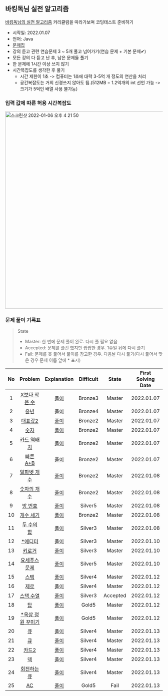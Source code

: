 ## 바킹독님 실전 알고리즘

[바킹독님의 실전 알고리즘](https://blog.encrypted.gg/category/%EA%B0%95%EC%A2%8C/%EC%8B%A4%EC%A0%84%20%EC%95%8C%EA%B3%A0%EB%A6%AC%EC%A6%98?page=2) 커리큘럼을 따라가보며 코딩테스트 준비하기

- 시작일: 2022.01.07
- 언어: Java
- [문제집](https://github.com/encrypted-def/basic-algo-lecture/blob/master/workbook.md)
- 강의 듣고 관련 연습문제 3 ~ 5개 풀고 넘어가기(연습 문제 + 기본 문제✔)
- 모든 강의 다 듣고 난 후, 남은 문제들 풀기
- 한 문제에 1시간 이상 쓰지 않기
- 시간복잡도를 생각한 후 풀기
  - 시간 제한이 1초 -> 컴퓨터는 1초에 대략 3-5억 개 정도의 연산을 처리
  - 공간복잡도는 거의 신경쓰지 않아도 됨.(512MB = 1.2억개의 int 선언 가능 -> 크기가 5억인 배열 사용 불가능)

### 입력 값에 따른 허용 시간복잡도
<img width="632" alt="스크린샷 2022-01-06 오후 4 21 50" src="https://user-images.githubusercontent.com/45876793/148344669-cceb9357-8b87-4c5b-a16b-a42a9f2f26b5.png">

### 문제 풀이 기록표
> State
> - Master: 한 번에 문제 풀이 완료. 다시 풀 필요 없음
> - Accepted: 문제를 풀긴 했지만 찝찝한 경우. 1주일 뒤에 다시 풀기
> - Fail: 문제를 못 풀어서 풀이를 참고한 경우. 다음날 다시 풀기(다시 풀어서 맞은 경우 문제 이름 앞에 * 표시)

| No | Problem | Explanation | Difficult | State | First Solving Date | Next Solving Date |
|:------:|:---------:|:---------:|:-----------:|:-----------:|:-----------:|:-----------:|
| 1 | [X보다 작은 수](https://www.acmicpc.net/problem/10871) | [풀이](./기초코드작성요령/X보다작은수_10871.java) | Bronze3 | Master | 2022.01.07 | - |
| 2 | [윤년](https://www.acmicpc.net/problem/2753) | [풀이](./기초코드작성요령/윤년_2753.java) | Bronze4 | Master | 2022.01.07 | - |
| 3 | [대표값2](https://www.acmicpc.net/problem/2587) | [풀이](./기초코드작성요령/대표값2_2587.java) | Bronze2 | Master | 2022.01.07 | - |
| 4 | [숫자](https://www.acmicpc.net/problem/10093) | [풀이](./기초코드작성요령/숫자_10093.java) | Bronze2 | Master | 2022.01.07 | - |
| 5 | [카드 역배치](https://www.acmicpc.net/problem/10804) | [풀이](./기초코드작성요령/카드역배치_10804.java) | Bronze2 | Master | 2022.01.07 | - |
| 6 | [빠른 A+B](https://www.acmicpc.net/problem/15552) | [풀이](./기초코드작성요령/빠른AplusB_15552.java) | Bronze2 | Master | 2022.01.07 | - |
| 7 | [알파벳 개수](https://www.acmicpc.net/problem/10808) | [풀이](./배열/알파벳개수_10808.java) | Bronze2 | Master | 2022.01.08 | - |
| 8 | [숫자의 개수](https://www.acmicpc.net/problem/10808) | [풀이](./배열/숫자의개수_2577.java) | Bronze2 | Master | 2022.01.08 | - |
| 9 | [방 번호](https://www.acmicpc.net/problem/1475) | [풀이](./배열/방번호_1475.java) | Silver5 | Master | 2022.01.08 | - |
| 10 | [개수 세기](https://www.acmicpc.net/problem/10807) | [풀이](./배열/개수세기_10807.java) | Bronze2 | Master | 2022.01.08 | - |
| 11 | [두 수의 합](https://www.acmicpc.net/problem/3273) | [풀이](./배열/두수의합_3273.java) | Silver3 | Master | 2022.01.08 | - |
| 12 | [*에디터](https://www.acmicpc.net/problem/1406) | [풀이](./연결리스트/에디터_1406.java) | Silver3 | Master | 2022.01.10 | 2022.01.11 |
| 13 | [키로거](https://www.acmicpc.net/problem/5397) | [풀이](./연결리스트/키로거_5397.java) | Silver3 | Master | 2022.01.10 | - |
| 14 | [요세푸스 문제](https://www.acmicpc.net/problem/1158) | [풀이](./연결리스트/요세푸스문제_1158.java) | Silver5 | Master | 2022.01.10 | - |
| 15 | [스택](https://www.acmicpc.net/problem/10828) | [풀이](./스택/스택_10828.java) | Silver4 | Master | 2022.01.12 | - |
| 16 | [제로](https://www.acmicpc.net/problem/10773) | [풀이](./스택/제로_10773.java) | Silver4 | Master | 2022.01.12 | - |
| 17 | [스택 수열](https://www.acmicpc.net/problem/1874) | [풀이](./스택/스택수열_1874.java) | Silver3 | Accepted | 2022.01.12 | 2022.01.19 |
| 18 | [탑](https://www.acmicpc.net/problem/2493) | [풀이](./스택/탑_2493.java) | Gold5 | Master | 2022.01.12 | - |
| 19 | [*옥상 정원 꾸미기](https://www.acmicpc.net/problem/6198) | [풀이](./스택/옥상정원꾸미기_6198.java) | Gold5 | Master | 2022.01.12 | 2022.01.13 |
| 20 | [큐](https://www.acmicpc.net/problem/10845) | [풀이](./큐/큐_10845.java) | Silver4 | Master | 2022.01.13 | - |
| 21 | [큐](https://www.acmicpc.net/problem/18258) | [풀이](./큐/큐2_18258.java) | Silver4 | Master | 2022.01.13 | - |
| 22 | [카드2](https://www.acmicpc.net/problem/2164) | [풀이](./큐/카드2_2164.java) | Silver4 | Master | 2022.01.13 | - |
| 23 | [덱](https://www.acmicpc.net/problem/10866) | [풀이](./덱/덱_10866.java) | Silver4 | Master | 2022.01.13 | - |
| 24 | [회전하는 큐](https://www.acmicpc.net/problem/1021) | [풀이](./덱/회전하는큐_1021.java) | Silver4 | Master | 2022.01.13 | - |
| 25 | [AC](https://www.acmicpc.net/problem/5430) | [풀이](./덱/AC_5430.java) | Gold5 | Fail | 2022.01.13 | 2022.01.14 |

